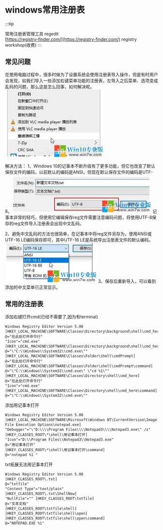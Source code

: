 # windows常用注册表

:::tip

常用注册表管理工具
regedit  
[https://registry-finder.com/](https://registry-finder.com/)
registry workshop(收费)
:::

## 常见问题

在使用电脑过程中，很多时候为了设置系统会使用注册表导入操作，但是有时用户会发现，如我们导入一些添加右键菜单功能的注册表，左导入之后菜单、选项变成乱码的问题，那么这是怎么回事，如何解决呢。
![pic](./res/pic3.jpg)

解决方法：
1、Windows 10的记事本不断升级有了更多功能，但它也改变了默认保存文件的编码，以前默认的编码是ANSI，但现在默认保存文件的编码是UTF-8。
![pic](./res/pic2.jpg)
记事本非常的轻巧，但使用它编辑保存reg文件需要注意编码问题，将使用UTF-8保存的reg文件导入注册表会出现中文乱码。

2、避免中文乱码的方法也很简单，在记事本中将reg文件另存为，使用ANSI或UTF-16 LE编码保存即可，其中UTF-16 LE是系统导出注册表文件的默认编码。
![pic](./res/pic1.jpg)
3、保存后重新导入，可以看到添加的中文菜单已正常显示。

## 常用的注册表

添加右键打开cmd(已经不需要了,因为有terminal)

```reg
Windows Registry Editor Version 5.00
[HKEY_LOCAL_MACHINE\SOFTWARE\Classes\Directory\background\shell\cmd_here]
@="在此处打开命令行"
"Icon"="cmd.exe"
[HKEY_LOCAL_MACHINE\SOFTWARE\Classes\Directory\background\shell\cmd_here\command]
@="\"C:\\Windows\\System32\\cmd.exe\""
[HKEY_LOCAL_MACHINE\SOFTWARE\Classes\Folder\shell\cmdPrompt]
@="在此处打开命令行"
[HKEY_LOCAL_MACHINE\SOFTWARE\Classes\Folder\shell\cmdPrompt\command]
@="\"C:\\Windows\\System32\\cmd.exe\" \"cd %1\""
[HKEY_LOCAL_MACHINE\SOFTWARE\Classes\Directory\shell\cmd_here]
@="在此处打开命令行"
"Icon"="cmd.exe"
[HKEY_LOCAL_MACHINE\SOFTWARE\Classes\Directory\shell\cmd_here\command]
@="\"C:\\Windows\\System32\\cmd.exe\""
```

添加用记事本打开

```regex
Windows Registry Editor Version 5.00
[HKEY_LOCAL_MACHINE\SOFTWARE\Microsoft\Windows NT\CurrentVersion\Image File Execution Options\notepad.exe]
"Debugger"="\"D:\\\\Program Files\\\\Notepad3\\\\Notepad3.exe\" /z"
[HKEY_CLASSES_ROOT\*\shell\用记事本打开]
"Icon"="D:\\Program Files\\Notepad3\\Notepad3.exe"
@="用记事本打开"
[HKEY_CLASSES_ROOT\*\shell\用记事本打开\command]
@="notepad %1 "
```

txt拓展无法用记事本打开

```reg
Windows Registry Editor Version 5.00
[HKEY_CLASSES_ROOT\.txt]
@="txtfile"
"Content Type"="text/plain"
[HKEY_CLASSES_ROOT\.txt\ShellNew]
"NullFile"="" [HKEY_CLASSES_ROOT\txtfile]
@="文本文档"
[HKEY_CLASSES_ROOT\txtfile\shell]
[HKEY_CLASSES_ROOT\txtfile\shell\open]
[HKEY_CLASSES_ROOT\txtfile\shell\open\command]
@="NOTEPAD.EXE %1"
```
